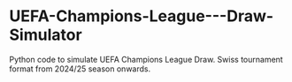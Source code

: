 # UEFA-Champions-League---Draw-Simulator
Python code to simulate UEFA Champions League Draw. Swiss tournament format from 2024/25 season onwards.
